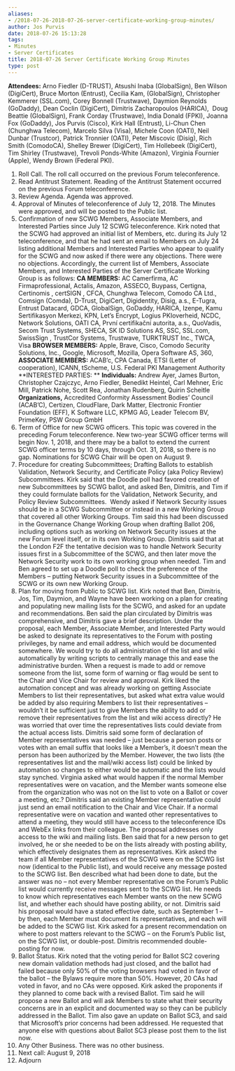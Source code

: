 ```yaml
---
aliases:
- /2018-07-26-2018-07-26-server-certificate-working-group-minutes/
author: Jos Purvis
date: 2018-07-26 15:13:28
tags:
- Minutes
- Server Certificates
title: 2018-07-26 Server Certificate Working Group Minutes
type: post
---
```


**Attendees:** Arno Fiedler (D-TRUST), Atsushi Inaba (GlobalSign), Ben Wilson (DigiCert), Bruce Morton (Entrust), Cecilia Kam, (GlobalSign), Christopher Kemmerer (SSL.com), Corey Bonnell (Trustwave), Daymion Reynolds (GoDaddy), Dean Coclin (DigiCert), Dimitris Zacharopoulos (HARICA),  Doug Beattie (GlobalSign), Frank Corday (Trustwave), India Donald (FPKI), Joanna Fox (GoDaddy), Jos Purvis (Cisco), Kirk Hall (Entrust), Li-Chun Chen (Chunghwa Telecom), Marcelo Silva (Visa), Michele Coon (OATI), Neil Dunbar (Trustcor), Patrick Tronnier (OATI), Peter Miscovic (Disig), Rich Smith (ComodoCA), Shelley Brewer (DigiCert), Tim Hollebeek (DigiCert), Tim Shirley (Trustwave), Trevoli Ponds-White (Amazon), Virginia Fournier (Apple), Wendy Brown (Federal PKI).

1. Roll Call. The roll call occurred on the previous Forum teleconference.
1. Read Antitrust Statement. Reading of the Antitrust Statement occurred on the previous Forum teleconference.
1. Review Agenda. Agenda was approved.
1. Approval of Minutes of teleconference of July 12, 2018. The Minutes were approved, and will be posted to the Public list.
1. Confirmation of new SCWG Members, Associate Members, and Interested Parties since July 12 SCWG teleconference. Kirk noted that the SCWG had approved an initial list of Members, etc. during its July 12 teleconference, and that he had sent an email to Members on July 24 listing additional Members and Interested Parties who appear to qualify for the SCWG and now asked if there were any objections. There were no objections. Accordingly, the current list of Members, Associate Members, and Interested Parties of the Server Certificate Working Group is as follows:
   **CA MEMBERS:** AC Camerfirma, AC Firmaprofessional, Actalis, Amazon, ASSECO, Buypass, Certigna, Certinomis , certSIGN , CFCA, Chunghwa Telecom, Comodo CA Ltd., Comsign (Comda), D-Trust, DigiCert, Digidentity, Disig, a.s., E-Tugra, Entrust Datacard, GDCA, GlobalSign, GoDaddy, HARICA, Izenpe, Kamu Sertifikasyon Merkezi, KPN, Let’s Encrypt, Logius PKIoverheid, NCDC, Network Solutions, OATI CA, První certifikační autorita, a.s., QuoVadis, Secom Trust Systems, SHECA, SK ID Solutions AS, SSC, SSL.com, SwissSign , TrustCor Systems, Trustwave, TURKTRUST Inc., TWCA, Visa
   **BROWSER MEMBERS:** Apple, Brave, Cisco, Comodo Security Solutions, Inc., Google, Microsoft, Mozilla, Opera Software AS, 360,
   **ASSOCIATE MEMBERS:** ACAB’c, CPA Canada, ETSI (Letter of cooperation), ICANN, tScheme, U.S. Federal PKI Management Authority
   **INTERESTED PARTIES:
   ** **Individuals:** Andrew Ayer, James Burton, Christopher Czajczyc, Arno Fiedler, Benedikt Heintel, Carl Mehner, Eric Mill, Patrick Nohe, Scott Rea, Jonathan Rudenberg, Quirin Scheitle
   **Organizations,** Accredited Conformity Assessment Bodies’ Council (ACAB’C), Certizen, CloudFlare, Dark Matter, Electronic Frontier Foundation (EFF), K Software LLC, KPMG AG, Leader Telecom BV, PrimeKey, PSW Group GmbH
1. Term of Office for new SCWG officers. This topic was covered in the preceding Forum teleconference. New two-year SCWG officer terms will begin Nov. 1, 2018, and there may be a ballot to extend the current SCWG officer terms by 10 days, through Oct. 31, 2018, so there is no gap. Nominations for SCWG Chair will be open on August 9.
1. Procedure for creating Subcommittees; Drafting Ballots to establish Validation, Network Security, and Certificate Policy (aka Policy Review) Subcommittees. Kirk said that the Doodle poll had favored creation of new Subcommittees by SCWG ballot, and asked Ben, Dimitris, and Tim if they could formulate ballots for the Validation, Network Security, and Policy Review Subcommittees.  Wendy asked if Network Security issues should be in a SCWG Subcommittee or instead in a new Working Group that covered all other Working Groups. Tim said this had been discussed in the Governance Change Working Group when drafting Ballot 206, including options such as working on Network Security issues at the new Forum level itself, or in its own Working Group.
   Dimitris said that at the London F2F the tentative decision was to handle Network Security issues first in a Subcommittee of the SCWG, and then later move the Network Security work to its own working group when needed. Tim and Ben agreed to set up a Doodle poll to check the preference of the Members – putting Network Security issues in a Subcommittee of the SCWG or its own new Working Group.
1. Plan for moving from Public to SCWG list. Kirk noted that Ben, Dimitris, Jos, Tim, Daymion, and Wayne have been working on a plan for creating and populating new mailing lists for the SCWG, and asked for an update and recommendations. Ben said the plan circulated by Dimitris was comprehensive, and Dimitris gave a brief description. Under the proposal, each Member, Associate Member, and Interested Party would be asked to designate its representatives to the Forum with posting privileges, by name and email address, which would be documented somewhere. We would try to do all administration of the list and wiki automatically by writing scripts to centrally manage this and ease the administrative burden. When a request is made to add or remove someone from the list, some form of warning or flag would be sent to the Chair and Vice Chair for review and approval.
   Kirk liked the automation concept and was already working on getting Associate Members to list their representatives, but asked what extra value would be added by also requiring Members to list their representatives – wouldn’t it be sufficient just to give Members the ability to add or remove their representatives from the list and wiki access directly? He was worried that over time the representatives lists could deviate from the actual access lists. Dimitris said some form of declaration of Member representatives was needed – just because a person posts or votes with an email suffix that looks like a Member’s, it doesn’t mean the person has been authorized by the Member. However, the two lists (the representatives list and the mail/wiki access list) could be linked by automation so changes to either would be automatic and the lists would stay synched.
   Virginia asked what would happen if the normal Member representatives were on vacation, and the Member wants someone else from the organization who was not on the list to vote on a Ballot or cover a meeting, etc.? Dimitris said an existing Member representative could just send an email notification to the Chair and Vice Chair. If a normal representative were on vacation and wanted other representatives to attend a meeting, they would still have access to the teleconference IDs and WebEx links from their colleague. The proposal addresses only access to the wiki and mailing lists. Ben said that for a new person to get involved, he or she needed to be on the lists already with posting ability, which effectively designates them as representatives.
   Kirk asked the team if all Member representatives of the SCWG were on the SCWG list now (identical to the Public list), and would receive any message posted to the SCWG list. Ben described what had been done to date, but the answer was no – not every Member representative on the Forum’s Public list would currently receive messages sent to the SCWG list. He needs to know which representatives each Member wants on the new SCWG list, and whether each should have posting ability, or not.
   Dimitris said his proposal would have a stated effective date, such as September 1 – by then, each Member must document its representatives, and each will be added to the SCWG list. Kirk asked for a present recommendation on where to post matters relevant to the SCWG – on the Forum’s Public list, on the SCWG list, or double-post. Dimitris recommended double-posting for now.
1. Ballot Status. Kirk noted that the voting period for Ballot SC2 covering new domain validation methods had just closed, and the ballot had failed because only 50% of the voting browsers had voted in favor of the ballot – the Bylaws require more than 50%. However, 20 CAs had voted in favor, and no CAs were opposed. Kirk asked the proponents if they planned to come back with a revised Ballot. Tim said he will propose a new Ballot and will ask Members to state what their security concerns are in an explicit and documented way so they can be publicly addressed in the Ballot.
   Tim also gave an update on Ballot SC3, and said that Microsoft’s prior concerns had been addressed. He requested that anyone else with questions about Ballot SC3 please post them to the list now.
1. Any Other Business. There was no other business.
1. Next call: August 9, 2018
1. Adjourn